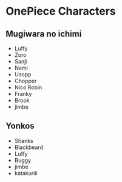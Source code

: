 # OnePiece Characters

## Mugiwara no ichimi
-  Luffy
-  Zoro
-  Sanji
-  Nami
-  Usopp
-  Chopper
-  Nico Robin
-  Franky
-  Brook
-  jimbe
  
   

## Yonkos
-  Shanks
-  Blackbeard
-  Luffy
-  Buggy
-  jimbe
- katakuriii
